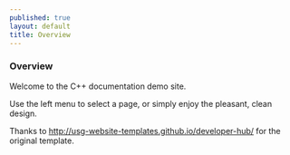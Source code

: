 ```yaml
---
published: true
layout: default
title: Overview
---
```


### Overview
Welcome to the C++ documentation demo site.

Use the left menu to select a page, or simply enjoy the pleasant, clean design.

Thanks to http://usg-website-templates.github.io/developer-hub/ for the original template.
